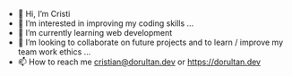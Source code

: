 - 👋 Hi, I’m Cristi
- 👀 I’m interested in improving my coding skills ...
- 🌱 I’m currently learning web development
- 💞️ I’m looking to collaborate on future projects and to learn / improve my team work ethics ...
- 📫 How to reach me cristian@dorultan.dev or https://dorultan.dev

<!---
Dorultan-C/Dorultan-C is a ✨ special ✨ repository because its `README.md` (this file) appears on your GitHub profile.
You can click the Preview link to take a look at your changes.
--->
